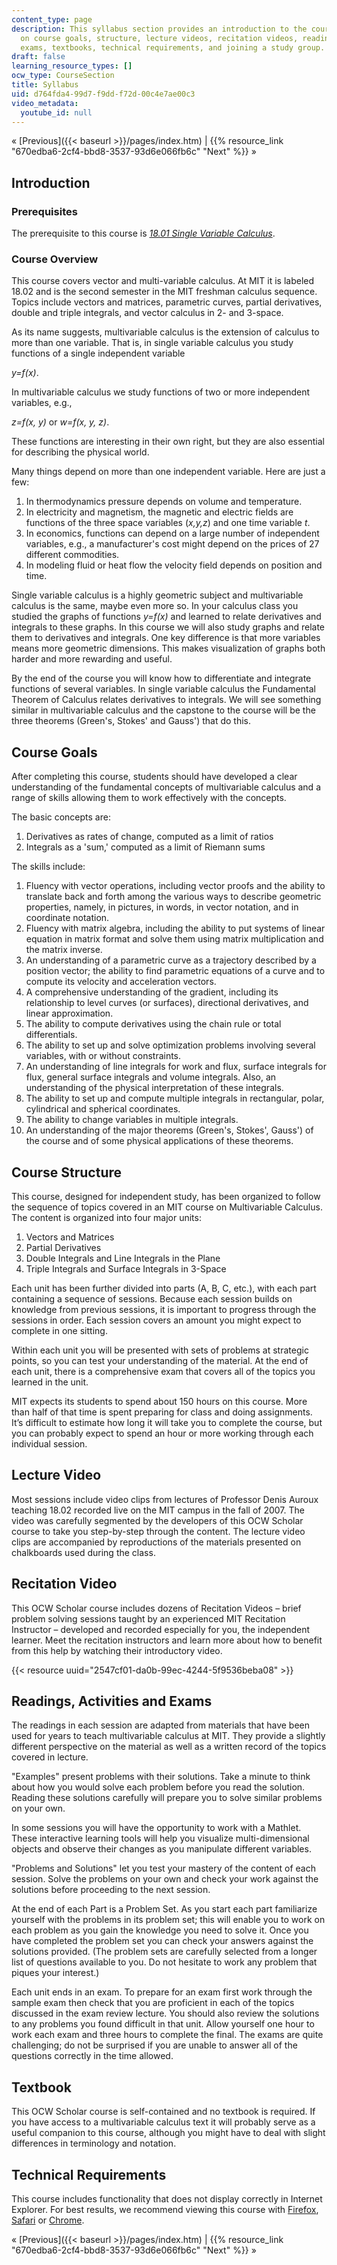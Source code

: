 ```yaml
---
content_type: page
description: This syllabus section provides an introduction to the course and information
  on course goals, structure, lecture videos, recitation videos, readings, activities,
  exams, textbooks, technical requirements, and joining a study group.
draft: false
learning_resource_types: []
ocw_type: CourseSection
title: Syllabus
uid: d764fda4-99d7-f9dd-f72d-00c4e7ae00c3
video_metadata:
  youtube_id: null
---
```

« \[Previous\]({{< baseurl >}}/pages/index.htm) | {{% resource_link "670edba6-2cf4-bbd8-3537-93d6e066fb6c" "Next" %}} »

## Introduction

### Prerequisites

The prerequisite to this course is [*18.01 Single Variable Calculus*](/courses/18-01sc-single-variable-calculus-fall-2010).

### Course Overview

This course covers vector and multi-variable calculus. At MIT it is labeled 18.02 and is the second semester in the MIT freshman calculus sequence. Topics include vectors and matrices, parametric curves, partial derivatives, double and triple integrals, and vector calculus in 2- and 3-space.

As its name suggests, multivariable calculus is the extension of calculus to more than one variable. That is, in single variable calculus you study functions of a single independent variable

*y=f(x)*.

In multivariable calculus we study functions of two or more independent variables, e.g.,

*z=f(x, y)* or *w=f(x, y, z)*.

These functions are interesting in their own right, but they are also essential for describing the physical world.

Many things depend on more than one independent variable. Here are just a few:

1. In thermodynamics pressure depends on volume and temperature.
2. In electricity and magnetism, the magnetic and electric fields are functions of the three space variables (*x,y,z*) and one time variable *t*.
3. In economics, functions can depend on a large number of independent variables, e.g., a manufacturer's cost might depend on the prices of 27 different commodities.
4. In modeling fluid or heat flow the velocity field depends on position and time.

Single variable calculus is a highly geometric subject and multivariable calculus is the same, maybe even more so. In your calculus class you studied the graphs of functions *y=f(x)* and learned to relate derivatives and integrals to these graphs. In this course we will also study graphs and relate them to derivatives and integrals. One key difference is that more variables means more geometric dimensions. This makes visualization of graphs both harder and more rewarding and useful.

By the end of the course you will know how to differentiate and integrate functions of several variables. In single variable calculus the Fundamental Theorem of Calculus relates derivatives to integrals. We will see something similar in multivariable calculus and the capstone to the course will be the three theorems (Green's, Stokes' and Gauss') that do this.

## Course Goals

After completing this course, students should have developed a clear understanding of the fundamental concepts of multivariable calculus and a range of skills allowing them to work effectively with the concepts.

The basic concepts are:

1. Derivatives as rates of change, computed as a limit of ratios
2. Integrals as a 'sum,' computed as a limit of Riemann sums

The skills include:

1. Fluency with vector operations, including vector proofs and the ability to translate back and forth among the various ways to describe geometric properties, namely, in pictures, in words, in vector notation, and in coordinate notation.
2. Fluency with matrix algebra, including the ability to put systems of linear equation in matrix format and solve them using matrix multiplication and the matrix inverse.
3. An understanding of a parametric curve as a trajectory described by a position vector; the ability to find parametric equations of a curve and to compute its velocity and acceleration vectors.
4. A comprehensive understanding of the gradient, including its relationship to level curves (or surfaces), directional derivatives, and linear approximation.
5. The ability to compute derivatives using the chain rule or total differentials.
6. The ability to set up and solve optimization problems involving several variables, with or without constraints.
7. An understanding of line integrals for work and flux, surface integrals for flux, general surface integrals and volume integrals. Also, an understanding of the physical interpretation of these integrals.
8. The ability to set up and compute multiple integrals in rectangular, polar, cylindrical and spherical coordinates.
9. The ability to change variables in multiple integrals.
10. An understanding of the major theorems (Green's, Stokes', Gauss') of the course and of some physical applications of these theorems.

## Course Structure

This course, designed for independent study, has been organized to follow the sequence of topics covered in an MIT course on Multivariable Calculus. The content is organized into four major units:

1. Vectors and Matrices
2. Partial Derivatives
3. Double Integrals and Line Integrals in the Plane
4. Triple Integrals and Surface Integrals in 3-Space

Each unit has been further divided into parts (A, B, C, etc.), with each part containing a sequence of sessions. Because each session builds on knowledge from previous sessions, it is important to progress through the sessions in order. Each session covers an amount you might expect to complete in one sitting.

Within each unit you will be presented with sets of problems at strategic points, so you can test your understanding of the material. At the end of each unit, there is a comprehensive exam that covers all of the topics you learned in the unit.

MIT expects its students to spend about 150 hours on this course. More than half of that time is spent preparing for class and doing assignments. It’s difficult to estimate how long it will take you to complete the course, but you can probably expect to spend an hour or more working through each individual session.

## Lecture Video

Most sessions include video clips from lectures of Professor Denis Auroux teaching 18.02 recorded live on the MIT campus in the fall of 2007. The video was carefully segmented by the developers of this OCW Scholar course to take you step-by-step through the content. The lecture video clips are accompanied by reproductions of the materials presented on chalkboards used during the class.

## Recitation Video

This OCW Scholar course includes dozens of Recitation Videos – brief problem solving sessions taught by an experienced MIT Recitation Instructor – developed and recorded especially for you, the independent learner. Meet the recitation instructors and learn more about how to benefit from this help by watching their introductory video.

{{< resource uuid="2547cf01-da0b-99ec-4244-5f9536beba08" >}}

## Readings, Activities and Exams

The readings in each session are adapted from materials that have been used for years to teach multivariable calculus at MIT. They provide a slightly different perspective on the material as well as a written record of the topics covered in lecture.

"Examples" present problems with their solutions. Take a minute to think about how you would solve each problem before you read the solution. Reading these solutions carefully will prepare you to solve similar problems on your own.

In some sessions you will have the opportunity to work with a Mathlet. These interactive learning tools will help you visualize multi-dimensional objects and observe their changes as you manipulate different variables.

"Problems and Solutions" let you test your mastery of the content of each session. Solve the problems on your own and check your work against the solutions before proceeding to the next session.

At the end of each Part is a Problem Set. As you start each part familiarize yourself with the problems in its problem set; this will enable you to work on each problem as you gain the knowledge you need to solve it. Once you have completed the problem set you can check your answers against the solutions provided. (The problem sets are carefully selected from a longer list of questions available to you. Do not hesitate to work any problem that piques your interest.)

Each unit ends in an exam. To prepare for an exam first work through the sample exam then check that you are proficient in each of the topics discussed in the exam review lecture. You should also review the solutions to any problems you found difficult in that unit. Allow yourself one hour to work each exam and three hours to complete the final. The exams are quite challenging; do not be surprised if you are unable to answer all of the questions correctly in the time allowed.

## Textbook

This OCW Scholar course is self-contained and no textbook is required. If you have access to a multivariable calculus text it will probably serve as a useful companion to this course, although you might have to deal with slight differences in terminology and notation.

## Technical Requirements

This course includes functionality that does not display correctly in Internet Explorer. For best results, we recommend viewing this course with [Firefox](http://www.mozilla.com/en-US/firefox/), [Safari](http://www.apple.com/safari/) or [Chrome](http://www.google.com/chrome).

« \[Previous\]({{< baseurl >}}/pages/index.htm) | {{% resource_link "670edba6-2cf4-bbd8-3537-93d6e066fb6c" "Next" %}} »